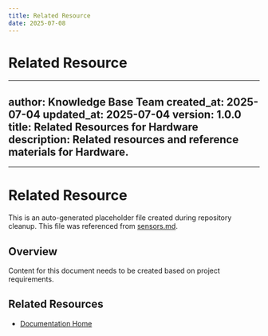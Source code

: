 ```yaml
---
title: Related Resource
date: 2025-07-08
---
```


# Related Resource

---
author: Knowledge Base Team
created_at: 2025-07-04
updated_at: 2025-07-04
version: 1.0.0
title: Related Resources for Hardware
description: Related resources and reference materials for Hardware.
---

---

# Related Resource

This is an auto-generated placeholder file created during repository cleanup.
This file was referenced from [sensors.md](sensors.md).

## Overview

Content for this document needs to be created based on project requirements.

## Related Resources

- [Documentation Home](../../)
